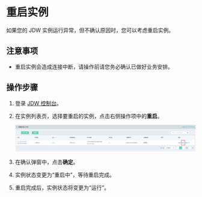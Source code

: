 # 重启实例

如果您的 JDW 实例运行异常，但不确认原因时，您可以考虑重启实例。

## 注意事项

- 重启实例会造成连接中断，请操作前请您务必确认已做好业务安排。

## 操作步骤

1. 登录 [JDW 控制台](https://jdw-console.jdcloud.com/list)。

2. 在实例列表页，选择要重启的实例，点击右侧操作项中的**重启**。

   ![1](../../../image/RDS/restart-jdw.png)

3. 在确认弹窗中，点击**确定**。

4. 实例状态变更为“重启中”，等待重启完成。

5. 重启完成后，实例状态将变更为“运行”。

